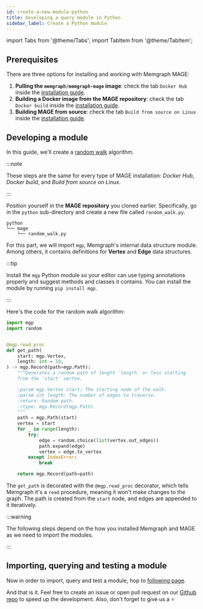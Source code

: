 ```yaml
---
id: create-a-new-module-python
title: Developing a query module in Python
sidebar_label: Create a Python module
---
```


import Tabs from '@theme/Tabs';
import TabItem from '@theme/TabItem';

## Prerequisites

There are three options for installing and working with Memgraph MAGE:
1.  **Pulling the `memgraph/memgraph-mage` image**:  check the tab `Docker Hub`
    inside the [installation guide](/installation.md).
2.  **Building a Docker image from the MAGE repository**: check the tab `Docker
    build` inside the [installation guide](/installation.md).
3.  **Building MAGE from source**: check the tab `Build from source on Linux` inside the
    [installation guide](/installation.md).

## Developing a module

In this guide, we'll create a [random
walk](https://en.wikipedia.org/wiki/Random_walk#On_graphs) algorithm.

:::note

These steps are the same for every type of MAGE installation: _Docker Hub_,
_Docker build_, and _Build from source on Linux_.

:::

Position yourself in the **MAGE repository** you cloned earlier. Specifically,
go in the `python` sub-directory and create a new file called `random_walk.py`. 

```plaintext
python
└── mage
    └── random_walk.py

```

For this part, we will import `mgp`, Memgraph's internal data structure module.
Among others, it contains definitions for **Vertex** and **Edge** data
structures.

:::tip 

Install the `mgp` Python module so your editor can use typing annotations
properly and suggest methods and classes it contains. You can install the module
by running `pip install mgp`.

:::

Here's the code for the random walk algorithm:

```python
import mgp
import random


@mgp.read_proc
def get_path(
    start: mgp.Vertex,
    length: int = 10,
) -> mgp.Record(path=mgp.Path):
    """Generates a random path of length `length` or less starting
    from the `start` vertex.

    :param mgp.Vertex start: The starting node of the walk.
    :param int length: The number of edges to traverse.
    :return: Random path.
    :rtype: mgp.Record(mgp.Path)
    """
    path = mgp.Path(start)
    vertex = start
    for _ in range(length):
        try:
            edge = random.choice(list(vertex.out_edges))
            path.expand(edge)
            vertex = edge.to_vertex
        except IndexError:
            break

    return mgp.Record(path=path)
```

The `get_path` is decorated with the `@mgp.read_proc` decorator, which tells
Memgraph it's a `read` procedure, meaning it won't make changes to the graph.
The path is created from the `start` node, and edges are appended to it
iteratively.


:::warning

The following steps depend on the how you installed Memgraph and MAGE as we need
to import the modules.

:::



## Importing, querying and testing a module

Now in order to import, query and test a module, hop to [following page](/mage/tutorials/run-a-query-module).


And that is it. Feel free to create an issue or open pull request on our [Github repo](https://github.com/memgraph/mage) 
to speed up the development. Also, don't forget to give us a :star:
